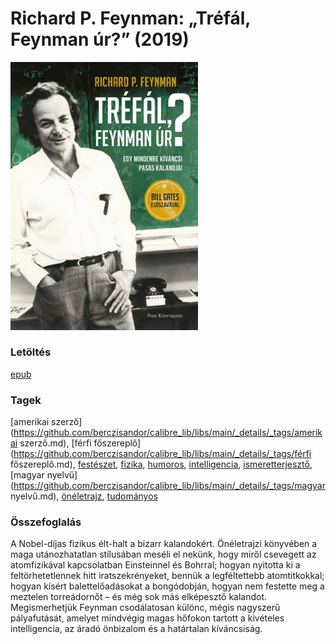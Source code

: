 # <a name="id_820">Richard P. Feynman: „Tréfál, Feynman úr?” (2019)</a>
<img src="https://github.com/BercziSandor/calibre_lib/raw/main/libs/main/Richard%20P.%20Feynman/%2C%2CTrefal%2C%20Feynman%20ur__%20%28820%29/cover.jpg" alt="cover" width="300"/>

### Letöltés
[epub](https://github.com/BercziSandor/calibre_lib/raw/main/libs/main/Richard%20P.%20Feynman/%2C%2CTrefal%2C%20Feynman%20ur__%20%28820%29/%2C%2CTrefal%2C%20Feynman%20ur__%20-%20Richard%20P.%20Feynman.epub)

### Tagek
[amerikai szerző](https://github.com/berczisandor/calibre_lib/libs/main/_details/_tags/amerikai szerző.md), [férfi főszereplő](https://github.com/berczisandor/calibre_lib/libs/main/_details/_tags/férfi főszereplő.md), [festészet](https://github.com/berczisandor/calibre_lib/libs/main/_details/_tags/festészet.md), [fizika](https://github.com/berczisandor/calibre_lib/libs/main/_details/_tags/fizika.md), [humoros](https://github.com/berczisandor/calibre_lib/libs/main/_details/_tags/humoros.md), [intelligencia](https://github.com/berczisandor/calibre_lib/libs/main/_details/_tags/intelligencia.md), [ismeretterjesztő](https://github.com/berczisandor/calibre_lib/libs/main/_details/_tags/ismeretterjesztő.md), [magyar nyelvű](https://github.com/berczisandor/calibre_lib/libs/main/_details/_tags/magyar nyelvű.md), [önéletrajz](https://github.com/berczisandor/calibre_lib/libs/main/_details/_tags/önéletrajz.md), [tudományos](https://github.com/berczisandor/calibre_lib/libs/main/_details/_tags/tudományos.md)

### Összefoglalás
<div>
<p>A Nobel-díjas fizikus élt-halt a bizarr kalandokért. Önéletrajzi könyvében a maga utánozhatatlan stílusában meséli el nekünk, hogy miről csevegett az atomfizikával kapcsolatban Einsteinnel és Bohrral; hogyan nyitotta ki a feltörhetetlennek hitt iratszekrényeket, bennük a legféltettebb atomtitkokkal; hogyan kísért balettelőadásokat a bongódobján, hogyan nem festette meg a meztelen torreádornőt – és még sok más elképesztő kalandot. Megismerhetjük Feynman csodálatosan különc, mégis nagyszerű pályafutását, amelyet mindvégig magas hőfokon tartott a kivételes intelligencia, az áradó önbizalom és a határtalan kíváncsiság.</p></div>



